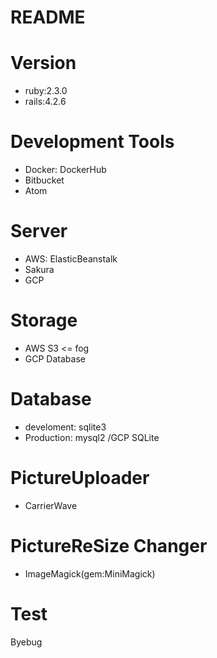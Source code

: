 # README 

# Version
* ruby:2.3.0
* rails:4.2.6

# Development Tools

* Docker: DockerHub
* Bitbucket
* Atom


# Server
* AWS: ElasticBeanstalk
* Sakura
* GCP


# Storage
* AWS S3 <= fog
* GCP Database


#  Database
* develoment: sqlite3
* Production: mysql2 /GCP SQLite


#  PictureUploader
* CarrierWave

#  PictureReSize Changer
* ImageMagick(gem:MiniMagick)

# Test
Byebug



